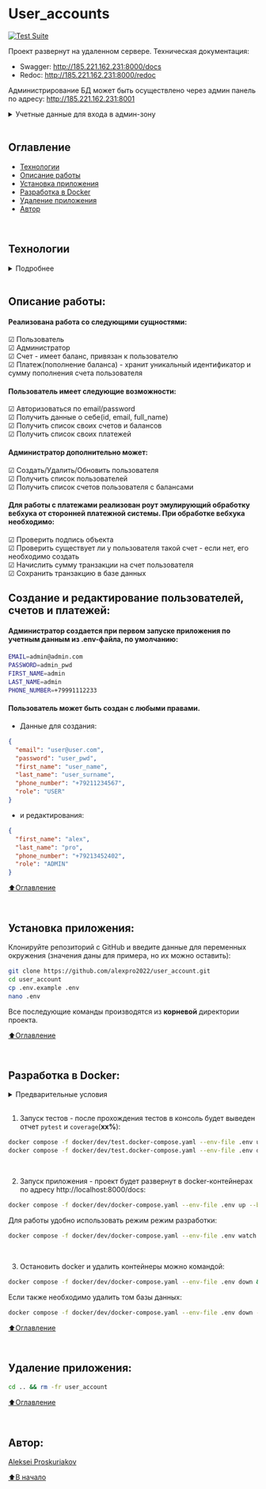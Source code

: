 # User_accounts

[![Test Suite](https://github.com/alexpro2022/user_account/actions/workflows/flow_branch_test.yaml/badge.svg)](https://github.com/alexpro2022/user_account/actions/workflows/flow_branch_test.yaml)

Проект развернут на удаленном сервере.
Техническая документация:
  - Swagger: http://185.221.162.231:8000/docs
  - Redoc: http://185.221.162.231:8000/redoc

<!-- Для разработки используются эндпойнты по адресу:
http://185.221.162.231:8000/docs#/Development<br>
Сервисные эндпойнты по адресу:
http://185.221.162.231:8000/docs#/Secrets<br> -->

Администрирование БД может быть осуществлено через админ панель по адресу:
http://185.221.162.231:8001<br>
<details><summary>Учетные данные для входа в админ-зону</summary><br>

Пароль: `postgres`<br>

![alt text](images/credentials.png)

</details>


<br>



## Оглавление
- [Технологии](#технологии)
- [Описание работы](#описание-работы)
- [Установка приложения](#установка-приложения)
- [Разработка в Docker](#разработка-в-Docker)
- [Удаление приложения](#удаление-приложения)
- [Автор](#автор)

<br>



## Технологии
<details><summary>Подробнее</summary><br>

[![Python](https://img.shields.io/badge/python-3.10%20%7C%203.11%20%7C%203.12%20%7C%203.13-blue?logo=python)](https://www.python.org/)
[![FastAPI](https://img.shields.io/badge/-FastAPI-464646?logo=fastapi)](https://fastapi.tiangolo.com/)
[![Pydantic](https://img.shields.io/badge/pydantic-2-blue?logo=Pydantic)](https://docs.pydantic.dev/)
[![PostgreSQL](https://img.shields.io/badge/-PostgreSQL-464646?logo=PostgreSQL)](https://www.postgresql.org/)
[![asyncpg](https://img.shields.io/badge/-asyncpg-464646?logo=PostgreSQL)](https://pypi.org/project/asyncpg/)
[![SQLAlchemy](https://img.shields.io/badge/SQLAlchemy-2-blue?logo=sqlalchemy)](https://www.sqlalchemy.org/)
[![Alembic](https://img.shields.io/badge/-Alembic-464646?logo=alembic)](https://alembic.sqlalchemy.org/en/latest/)
[![Uvicorn](https://img.shields.io/badge/-Uvicorn-464646?logo=Uvicorn)](https://www.uvicorn.org/)
[![docker](https://img.shields.io/badge/-Docker-464646?logo=docker)](https://www.docker.com/)
[![docker_compose](https://img.shields.io/badge/-Docker%20Compose-464646?logo=docker)](https://docs.docker.com/compose/)
[![docker_hub](https://img.shields.io/badge/-Docker_Hub-464646?logo=docker)](https://hub.docker.com/)
[![GitHub_Actions](https://img.shields.io/badge/-GitHub_Actions-464646?logo=GitHub)](https://docs.github.com/en/actions)
[![httpx](https://img.shields.io/badge/-httpx-464646?logo=httpx)](https://www.python-httpx.org/)
[![Pytest](https://img.shields.io/badge/-Pytest-464646?logo=Pytest)](https://docs.pytest.org/en/latest/)
[![Pytest-asyncio](https://img.shields.io/badge/-Pytest--asyncio-464646?logo=Pytest-asyncio)](https://pypi.org/project/pytest-asyncio/)
[![pytest-cov](https://img.shields.io/badge/-pytest--cov-464646?logo=codecov)](https://pytest-cov.readthedocs.io/en/latest/)
[![pre-commit](https://img.shields.io/badge/-pre--commit-464646?logo=pre-commit)](https://pre-commit.com/)
[![toolkit](https://img.shields.io/badge/-toolkit-464646?logo=python)](https://pypi.org/project/app-toolkit-package/)

[⬆️Оглавление](#оглавление)

</details>
<br>



## Описание работы:

#### Реализована работа со следующими сущностями:
  ☑ Пользователь<br>
  ☑ Администратор<br>
  ☑ Счет - имеет баланс, привязан к пользователю<br>
  ☑ Платеж(пополнение баланса) - хранит уникальный идентификатор и сумму пополнения счета пользователя<br>

#### Пользователь имеет следующие возможности:
  ☑ Авторизоваться по email/password<br>
  ☑ Получить данные о себе(id, email, full_name)<br>
  ☑ Получить список своих счетов и балансов<br>
  ☑ Получить список своих платежей<br>

#### Администратор дополнительно может:
  ☑ Создать/Удалить/Обновить пользователя<br>
  ☑ Получить список пользователей<br>
  ☑ Получить список счетов пользователя с балансами<br>

#### Для работы с платежами реализован роут эмулирующий обработку вебхука от сторонней платежной системы. При обработке вебхука необходимо:
  ☑ Проверить подпись объекта<br>
  ☑ Проверить существует ли у пользователя такой счет - если нет, его необходимо создать<br>
  ☑ Начислить сумму транзакции на счет пользователя<br>
  ☑ Сохранить транзакцию в базе данных<br>



## Создание и редактирование пользователей, счетов и платежей:

#### Администратор создается при первом запуске приложения по учетным данным из **.env**-файла, по умолчанию:
  ```bash
  EMAIL=admin@admin.com
  PASSWORD=admin_pwd
  FIRST_NAME=admin
  LAST_NAME=admin
  PHONE_NUMBER=+79991112233
  ```

  #### Пользователь может быть создан с любыми правами.
  - Данные для создания:
  ```json
  {
    "email": "user@user.com",
    "password": "user_pwd",
    "first_name": "user_name",
    "last_name": "user_surname",
    "phone_number": "+79211234567",
    "role": "USER"
  }
  ```
  - и редактирования:

  ```json
  {
    "first_name": "alex",
    "last_name": "pro",
    "phone_number": "+79213452402",
    "role": "ADMIN"
  }
  ```



[⬆️Оглавление](#оглавление)

<br>



## Установка приложения:
Клонируйте репозиторий с GitHub и введите данные для переменных окружения (значения даны для примера, но их можно оставить):

```bash
git clone https://github.com/alexpro2022/user_account.git
cd user_account
cp .env.example .env
nano .env
```
Все последующие команды производятся из **корневой** директории проекта.

[⬆️Оглавление](#оглавление)

<br>



## Разработка в Docker:
<!-- <details><summary>Запуск приложения</summary><br> -->
   <details><summary>Предварительные условия</summary><br>

   Предполагается, что пользователь установил [Docker](https://docs.docker.com/engine/install/) и [Docker Compose](https://docs.docker.com/compose/install/) на локальной машине. Проверить наличие можно выполнив команды:

   ```bash
   docker -v && docker compose version
   ```
   </details>
<br>

1. Запуск тестов - после прохождения тестов в консоль будет выведен отчет `pytest` и `coverage`(**xx%**):
```bash
docker compose -f docker/dev/test.docker-compose.yaml --env-file .env up --build --abort-on-container-exit && \
docker compose -f docker/dev/test.docker-compose.yaml --env-file .env down --volumes && docker system prune -f
```
<br>

2. Запуск приложения - проект будет развернут в docker-контейнерах по адресу http://localhost:8000/docs:
```bash
docker compose -f docker/dev/docker-compose.yaml --env-file .env up --build --detach
```
Для работы удобно использовать режим режим разработки:
```bash
docker compose -f docker/dev/docker-compose.yaml --env-file .env watch --prune --quiet
```
<br>

3. Остановить docker и удалить контейнеры можно командой:
```bash
docker compose -f docker/dev/docker-compose.yaml --env-file .env down && docker system prune -f
```

Если также необходимо удалить том базы данных:
```bash
docker compose -f docker/dev/docker-compose.yaml --env-file .env down --volumes && docker system prune -f
```

[⬆️Оглавление](#оглавление)

<br>



## Удаление приложения:
```bash
cd .. && rm -fr user_account
```

[⬆️Оглавление](#оглавление)

<br>



## Автор:
[Aleksei Proskuriakov](https://github.com/alexpro2022)

[⬆️В начало](#user_accounts)
